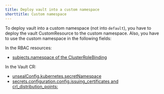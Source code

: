```yaml
---
title: Deploy vault into a custom namespace
shorttitle: Custom namespace
---
```


To deploy vault into a custom namespace (not into `default`), you have to deploy the vault CustomResource to the custom namespace. Also, you have to use the custom namespace in the following fields:

In the RBAC resources:

- [subjects.namespace of the ClusterRoleBinding](https://github.com/bank-vaults/bank-vaults/blob/master/operator/deploy/rbac.yaml#L49)

In the Vault CR:

- [unsealConfig.kubernetes.secretNamespace](https://github.com/bank-vaults/bank-vaults/blob/master/operator/deploy/cr.yaml#L101)
- [secrets.configuration.config.issuing_certificates and crl_distribution_points:](https://github.com/bank-vaults/bank-vaults/blob/master/operator/deploy/cr.yaml#L155-L157)
